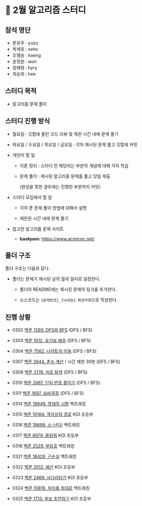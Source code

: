 # :closed_book: 2월 알고리즘 스터디

## 참석 명단

* 문유주 : yuzu
* 박세호 : seho
* 오행송 : haeng
* 윤정원 : won
* 정혜령 : hyry
* 최승희 : hee

## 스터디 목적 

* 알고리즘 문제 풀이

## 스터디 진행 방식

* 월요일 : 깃헙에 올린 코드 리뷰 및 제한 시간 내에 문제 풀기

* 화요일 / 수요일 / 목요일 / 금요일 : 각자 제시된 문제  풀고 깃헙에 커밋


* 개인이 할 일

  * 이론 정리 : 스터디 전 해당되는 부분의 개념에 대해 각자 학습

  * 문제 풀이 : 제시된 알고리즘 문제를 풀고 당일 제출 

    (완성을 못한 경우에는 진행된 부분까지 커밋)

* 스터디 모임에서 할 일

  * 각자 푼 문제 풀이 방법에 대해서 설명
  
  * 제한된 시간 내에  문제 풀기

* 참고한 알고리즘 문제 사이트

  *  **baekjoon**: https://www.acmicpc.net/

## 폴더 구조

폴더 구조는 다음과 같다.

* 폴더는 문제가 제시된 날의 월과 일자로 설정한다.

  * 폴더의 README에는 제시된 문제의 링크를 추가한다.
  
  * 소스코드는 `{문제번호}_{닉네임}.확장자명`으로 작성한다.

## 진행 상황

- 0302 [백준 1260. DFS와 BFS](https://www.acmicpc.net/problem/2705) (DFS / BFS)  

- 0303 [백준 1012. 유기농 배추](https://www.acmicpc.net/problem/1012) (DFS / BFS)  

- 0304 [백준 7562. 나이트의 이동](https://www.acmicpc.net/problem/7562) (DFS / BFS)  

- 0307 [백준 2644. 촌수 계산](https://www.acmicpc.net/problem/2644) / 시간 제한 30분 (DFS / BFS)  

- 0308 [백준 2178. 미로 탐색](https://www.acmicpc.net/problem/2178) (DFS / BFS)  

- 0310 [백준 2667. 단지 번호 붙이기](https://www.acmicpc.net/problem/2677) (DFS / BFS)  

- 0311 [백준 1697. 숨바꼭질](https://www.acmicpc.net/problem/1697) (DFS / BFS)  
  
- 0314 [백준 19949. 영재의 시험](https://www.acmicpc.net/problem/19949) 백트래킹  

- 0315 [백준 10164. 격자상의 경로](https://www.acmicpc.net/problem/10164) KOI 초등부  
- 0316 [백준 19699. 소-난다!](https://www.acmicpc.net/problem/19699) 백트래킹  

- 0317 [백준 8979. 올림픽](https://www.acmicpc.net/problem/8979) KOI 초등부  

- 0318 [백준 2529. 부등호](https://www.acmicpc.net/problem/2529) 백트래킹  

- 0321 [백준 18429. 근손실](https://www.acmicpc.net/problem/18429) 백트래킹  

- 0322 [백준 2512. 예산](https://www.acmicpc.net/problem/2512) KOI 초등부  

- 0323 [백준 2469. 사다리타기](https://www.acmicpc.net/problem/2469) KOI 초등부  

- 0324 [백준 10819. 차이를 최대로](https://www.acmicpc.net/problem/10819) 백트래킹  

- 0325 [백준 1713. 후보 추천하기](https://www.acmicpc.net/problem/1713) KOI 초등부  
